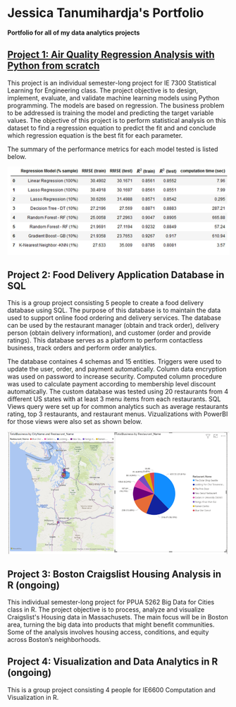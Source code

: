 # Jessica Tanumihardja's Portfolio

**Portfolio for all of my data analytics projects**

## [Project 1: Air Quality Regression Analysis with Python from scratch](https://github.com/jtanumihardja/ML-IE7300)

This project is an individual semester-long project for IE 7300 Statistical Learning for Engineering class. The project objective is to design, implement, evaluate, and validate machine learning models using Python programming. The models are based on regression. The business problem to be addressed is training the model and predicting the target variable values. The objective of this project is to perform statistical analysis on this dataset to find a regression equation to predict the fit and and conclude which regression equation is the best fit for each parameter.

The summary of the performance metrics for each model tested is listed below.

![](/images/AirQualityRegressionResultSummary.png)

## Project 2: Food Delivery Application Database in SQL  

This is a group project consisting 5 people to create a food delivery database using SQL. The purpose of this database is to maintain the data used to support online food ordering and delivery services. The database can be used by the restaurant manager (obtain and track order), delivery person (obtain delivery information), and customer (order and provide ratings). This database serves as a platform to perform contactless business, track orders and perform order analytics. 

The database containes 4 schemas and 15 entities. Triggers were used to update the user, order, and payment automatically. Column data encryption was used on password to increase security. Computed column procedure was used to calculate payment according to membership level discount automatically. The custom database was tested using 20 restaurants from 4 different US states with at least 3 menu items from each restaurants. SQL Views query were set up for common analytics such as average restaurants rating, top 3 restaurants, and restaurant menus. Vizualizations with PowerBI for those views were also set as shown below. 

![](/images/FoodDatabase_1.png) 

## Project 3: Boston Craigslist Housing Analysis in R (ongoing)

This individual semester-long project for PPUA 5262 Big Data for Cities class in R. The project objective is to process, analyze and visualize Craigslist's Housing data in Massachusets. The main focus will be in Boston area, turning the big data into products that might benefit communities. Some of the analysis involves housing access, conditions, and equity across Boston’s neighborhoods.

## Project 4: Visualization and Data Analytics in R (ongoing)

This is a group project consisting 4 people for IE6600 Computation and Visualization in R. 
